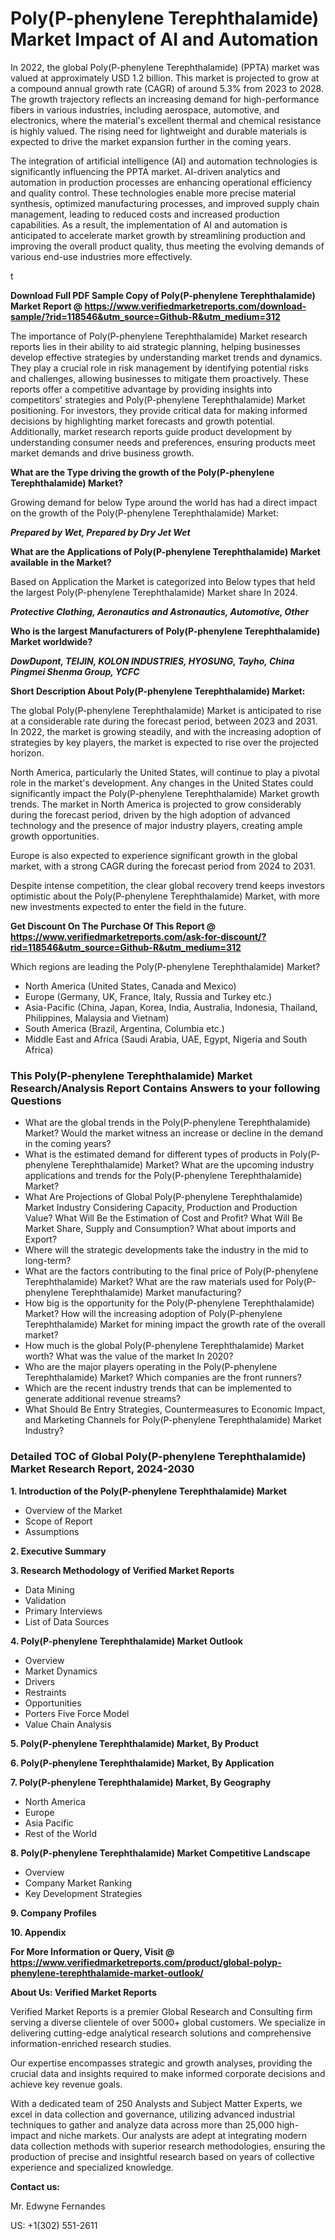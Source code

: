 <meta name="title" content="Global Poly(P-phenylene Terephthalamide) Market Impact of AI and Automation"><meta name="description" content="In 2022, the global Poly(P-phenylene Terephthalamide) (PPTA) market was valued at approximately USD 1.2 billion. This market is projected to grow at a compound annual "><meta name="title" content="Poly(P-phenylene Terephthalamide) Market Size, Share, Scope, Trends, Growth, Opportunities, Analysis, Forecast"><h1>Poly(P-phenylene Terephthalamide) Market Impact of AI and Automation</h1><p>In 2022, the global Poly(P-phenylene Terephthalamide) (PPTA) market was valued at approximately USD 1.2 billion. This market is projected to grow at a compound annual growth rate (CAGR) of around 5.3% from 2023 to 2028. The growth trajectory reflects an increasing demand for high-performance fibers in various industries, including aerospace, automotive, and electronics, where the material's excellent thermal and chemical resistance is highly valued. The rising need for lightweight and durable materials is expected to drive the market expansion further in the coming years.</p><p>The integration of artificial intelligence (AI) and automation technologies is significantly influencing the PPTA market. AI-driven analytics and automation in production processes are enhancing operational efficiency and quality control. These technologies enable more precise material synthesis, optimized manufacturing processes, and improved supply chain management, leading to reduced costs and increased production capabilities. As a result, the implementation of AI and automation is anticipated to accelerate market growth by streamlining production and improving the overall product quality, thus meeting the evolving demands of various end-use industries more effectively.</p>t</p><p id="" class=""><strong>Download Full PDF Sample Copy of Poly(P-phenylene Terephthalamide) Market Report @ <a href="https://www.verifiedmarketreports.com/download-sample/?rid=118546&utm_source=Github-R&utm_medium=312" target="_blank">https://www.verifiedmarketreports.com/download-sample/?rid=118546&utm_source=Github-R&utm_medium=312</a></strong></p><p>The importance of&nbsp;Poly(P-phenylene Terephthalamide) Market research reports lies in their ability to aid strategic planning, helping businesses develop effective strategies by understanding market trends and dynamics. They play a crucial role in risk management by identifying potential risks and challenges, allowing businesses to mitigate them proactively. These reports offer a competitive advantage by providing insights into competitors' strategies and Poly(P-phenylene Terephthalamide) Market positioning. For investors, they provide critical data for making informed decisions by highlighting market forecasts and growth potential. Additionally, market research reports guide product development by understanding consumer needs and preferences, ensuring products meet market demands and drive business growth.</p><p><strong>What are the&nbsp;Type driving the growth of the Poly(P-phenylene Terephthalamide) Market?</strong></p><p id="" class="">Growing demand for below Type around the world has had a direct impact on the growth of the Poly(P-phenylene Terephthalamide) Market:</p><em><strong>Prepared by Wet, Prepared by Dry Jet Wet</strong></em></p><strong>What are the&nbsp;Applications&nbsp;of Poly(P-phenylene Terephthalamide) Market available in the Market?</strong></p><p id="" class="">Based on Application the Market is categorized into Below types that held the largest Poly(P-phenylene Terephthalamide) Market share In 2024.</p><em><strong>Protective Clothing, Aeronautics and Astronautics, Automotive, Other</strong></em></p><strong>Who is the largest Manufacturers of Poly(P-phenylene Terephthalamide) Market worldwide?</strong></p><p><em><strong>DowDupont, TEIJIN, KOLON INDUSTRIES, HYOSUNG, Tayho, China Pingmei Shenma Group, YCFC</strong></em></p><p id="" class=""><strong>Short Description About Poly(P-phenylene Terephthalamide) Market:</strong></p><p>The global Poly(P-phenylene Terephthalamide) Market is anticipated to rise at a considerable rate during the forecast period, between 2023 and 2031. In 2022, the market is growing steadily, and with the increasing adoption of strategies by key players, the market is expected to rise over the projected horizon.</p><p>North America, particularly the United States, will continue to play a pivotal role in the market's development. Any changes in the United States could significantly impact the Poly(P-phenylene Terephthalamide) Market growth trends. The market in North America is projected to grow considerably during the forecast period, driven by the high adoption of advanced technology and the presence of major industry players, creating ample growth opportunities.</p><p>Europe is also expected to experience significant growth in the global market, with a strong CAGR during the forecast period from 2024 to 2031.</p><p>Despite intense competition, the clear global recovery trend keeps investors optimistic about the Poly(P-phenylene Terephthalamide) Market, with more new investments expected to enter the field in the future.</p><p id="" class=""><strong>Get Discount On The Purchase Of This Report @ <a href="https://www.verifiedmarketreports.com/ask-for-discount/?rid=118546&utm_source=Github-R&utm_medium=312" target="_blank">https://www.verifiedmarketreports.com/ask-for-discount/?rid=118546&utm_source=Github-R&utm_medium=312</a></strong></p>Which regions are leading the Poly(P-phenylene Terephthalamide) Market?</p><ul><li>North America (United States, Canada and Mexico)</li><li>Europe (Germany, UK, France, Italy, Russia and Turkey etc.)</li><li>Asia-Pacific (China, Japan, Korea, India, Australia, Indonesia, Thailand, Philippines, Malaysia and Vietnam)</li><li>South America (Brazil, Argentina, Columbia etc.)</li><li>Middle East and Africa (Saudi Arabia, UAE, Egypt, Nigeria and South Africa)</li></ul><h3 id="" class="">This Poly(P-phenylene Terephthalamide) Market Research/Analysis Report Contains Answers to your following Questions</h3><ul><li>What are the global trends in the Poly(P-phenylene Terephthalamide) Market? Would the market witness an increase or decline in the demand in the coming years?</li><li>What is the estimated demand for different types of products in Poly(P-phenylene Terephthalamide) Market? What are the upcoming industry applications and trends for the Poly(P-phenylene Terephthalamide) Market?</li><li>What Are Projections of Global Poly(P-phenylene Terephthalamide) Market Industry Considering Capacity, Production and Production Value? What Will Be the Estimation of Cost and Profit? What Will Be Market Share, Supply and Consumption? What about imports and Export?</li><li>Where will the strategic developments take the industry in the mid to long-term?</li><li>What are the factors contributing to the final price of Poly(P-phenylene Terephthalamide) Market? What are the raw materials used for Poly(P-phenylene Terephthalamide) Market manufacturing?</li><li>How big is the opportunity for the Poly(P-phenylene Terephthalamide) Market? How will the increasing adoption of Poly(P-phenylene Terephthalamide) Market for mining impact the growth rate of the overall market?</li><li>How much is the global Poly(P-phenylene Terephthalamide) Market worth? What was the value of the market In 2020?</li><li>Who are the major players operating in the Poly(P-phenylene Terephthalamide) Market? Which companies are the front runners?</li><li>Which are the recent industry trends that can be implemented to generate additional revenue streams?</li><li>What Should Be Entry Strategies, Countermeasures to Economic Impact, and Marketing Channels for Poly(P-phenylene Terephthalamide) Market Industry?</li></ul><h3 id="" class="">Detailed TOC of Global Poly(P-phenylene Terephthalamide) Market Research Report, 2024-2030</h3><p id="" class=""><strong>1. Introduction of the Poly(P-phenylene Terephthalamide) Market</strong></p><ul><li>Overview of the Market</li><li>Scope of Report</li><li>Assumptions</li></ul><p id="" class=""><strong>2. Executive Summary</strong></p><p id="" class=""><strong>3. Research Methodology of Verified Market Reports</strong></p><ul><li>Data Mining</li><li>Validation</li><li>Primary Interviews</li><li>List of Data Sources</li></ul><p id="" class=""><strong>4. Poly(P-phenylene Terephthalamide) Market Outlook</strong></p><ul><li>Overview</li><li>Market Dynamics</li><li>Drivers</li><li>Restraints</li><li>Opportunities</li><li>Porters Five Force Model</li><li>Value Chain Analysis</li></ul><p id="" class=""><strong>5. Poly(P-phenylene Terephthalamide) Market, By Product</strong></p><p id="" class=""><strong>6. Poly(P-phenylene Terephthalamide) Market, By Application</strong></p><p id="" class=""><strong>7. Poly(P-phenylene Terephthalamide) Market, By Geography</strong></p><ul><li>North America</li><li>Europe</li><li>Asia Pacific</li><li>Rest of the World</li></ul><p id="" class=""><strong>8. Poly(P-phenylene Terephthalamide) Market Competitive Landscape</strong></p><ul><li>Overview</li><li>Company Market Ranking</li><li>Key Development Strategies</li></ul><p id="" class=""><strong>9. Company Profiles</strong></p><p id="" class=""><strong>10. Appendix</strong></p><p id="" class=""><strong>For More Information or Query, Visit @ <a href="https://www.verifiedmarketreports.com/product/global-polyp-phenylene-terephthalamide-market-outlook/" target="_blank">https://www.verifiedmarketreports.com/product/global-polyp-phenylene-terephthalamide-market-outlook/</a></strong></p><p id="" class=""><strong>About Us: Verified Market Reports</strong></p><p id="" class="">Verified Market Reports is a premier Global Research and Consulting firm serving a diverse clientele of over 5000+ global customers. We specialize in delivering cutting-edge analytical research solutions and comprehensive information-enriched research studies.</p><p id="" class="">Our expertise encompasses strategic and growth analyses, providing the crucial data and insights required to make informed corporate decisions and achieve key revenue goals.</p><p id="" class="">With a dedicated team of 250 Analysts and Subject Matter Experts, we excel in data collection and governance, utilizing advanced industrial techniques to gather and analyze data across more than 25,000 high-impact and niche markets. Our analysts are adept at integrating modern data collection methods with superior research methodologies, ensuring the production of precise and insightful research based on years of collective experience and specialized knowledge.</p><p id="" class=""><strong>Contact us:</strong></p><p id="" class="">Mr. Edwyne Fernandes</p><p id="" class="">US: +1(302) 551-2611</p>